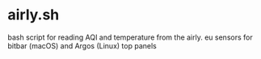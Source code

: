 # airly.sh
bash script for reading AQI and temperature from the airly. eu sensors for bitbar (macOS) and Argos (Linux) top panels
